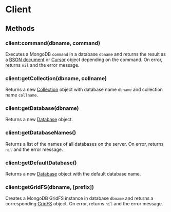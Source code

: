 Client
======

Methods
-------

### client:command(dbname, command)
Executes a MongoDB `command` in a database `dbname` and returns the result as a [BSON document]
or [Cursor] object depending on the command. On error, returns `nil` and the error message.

### client:getCollection(dbname, collname)
Returns a new [Collection] object with database name `dbname` and collection name `collname`.

### client:getDatabase(dbname)
Returns a new [Database] object.

### client:getDatabaseNames()
Returns a list of the names of all databases on the server. On error, returns `nil` and the error
message.

### client:getDefaultDatabase()
Returns a new [Database] object with the default database name.

### client:getGridFS(dbname, [prefix])
Creates a MongoDB GridFS instance in database `dbname` and returns a corresponding [GridFS] object.
On error, returns `nil` and the error message.


[BSON document]: bson.md
[Collection]: collection.md
[Cursor]: cursor.md
[Database]: database.md
[GridFS]: gridfs.md
